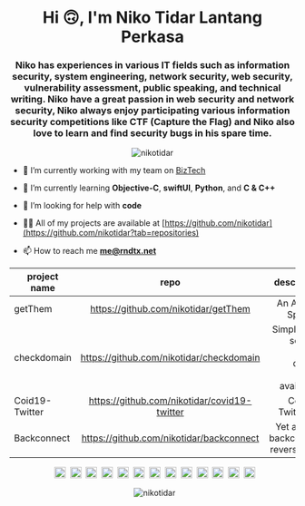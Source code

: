 <h1 align="center">Hi 🙃, I'm Niko Tidar Lantang Perkasa</h1>
<h3 align="center">Niko has experiences in various IT fields such as information security, system engineering, network security, web security, vulnerability assessment, public speaking, and technical writing. Niko have a great passion in web security and network security, Niko always enjoy participating various information security competitions like CTF (Capture the Flag) and Niko also love to learn and find security bugs in his spare time. </h3>

<p align="center"><img src="https://komarev.com/ghpvc/?username=nikotidar" alt="nikotidar" /></p>


- 🔭 I’m currently working with my team on [BizTech](https://biztech.proxsisgroup.com)

- 🌱 I’m currently learning **Objective-C**, **swiftUI**, **Python**, and **C & C++**

- 🤔 I’m looking for help with **code**

- 👨‍💻 All of my projects are available at [https://github.com/nikotidar](https://github.com/nikotidar?tab=repositories)

- 📫 How to reach me **me@rndtx.net**

<p align="center">

| project name  | repo          | description  |
| ------------- |:-------------:| ------------:|
| getThem  | https://github.com/nikotidar/getThem  | An Android Spyware  |
| checkdomain  | https://github.com/nikotidar/checkdomain  | Simple bash script to check domain names availability  |
| Coid19-Twitter  | https://github.com/nikotidar/covid19-twitter  | Covid19 Twitter Bot  |
| Backconnect  | https://github.com/nikotidar/backconnect  | Yet another backconnect reverse shell  |
</p>

<p align="center">&nbsp; <img src="https://devicons.github.io/devicon/devicon.git/icons/bootstrap/bootstrap-plain.svg" alt="bootstrap" width="20" height="20"/>&nbsp; <img src="https://devicons.github.io/devicon/devicon.git/icons/cplusplus/cplusplus-original.svg" alt="cplusplus" width="20" height="20"/>&nbsp; <img src="https://devicons.github.io/devicon/devicon.git/icons/css3/css3-original-wordmark.svg" alt="css3" width="20" height="20"/>&nbsp; <img src="https://devicons.github.io/devicon/devicon.git/icons/csharp/csharp-original.svg" alt="csharp" width="20" height="20"/>&nbsp; <img src="https://devicons.github.io/devicon/devicon.git/icons/dot-net/dot-net-original-wordmark.svg" alt="dotnet" width="20" height="20"/>&nbsp; <img src="https://devicons.github.io/devicon/devicon.git/icons/html5/html5-original-wordmark.svg" alt="html5" width="20" height="20"/>&nbsp; <img src="https://devicons.github.io/devicon/devicon.git/icons/java/java-original-wordmark.svg" alt="java" width="20" height="20"/>&nbsp; <img src="https://devicons.github.io/devicon/devicon.git/icons/javascript/javascript-original.svg" alt="javascript" width="20" height="20"/>&nbsp; <img src="https://devicons.github.io/devicon/devicon.git/icons/typescript/typescript-original.svg" alt="typescript" width="20" height="20"/>&nbsp; <img src="https://devicons.github.io/devicon/devicon.git/icons/mysql/mysql-original-wordmark.svg" alt="mysql" width="20" height="20"/>&nbsp; <img src="https://devicons.github.io/devicon/devicon.git/icons/nodejs/nodejs-original-wordmark.svg" alt="nodejs" width="20" height="20"/>&nbsp; <img src="https://devicons.github.io/devicon/devicon.git/icons/swift/swift-original-wordmark.svg" alt="swift" width="20" height="20"/>&nbsp; <img src="https://devicons.github.io/devicon/devicon.git/icons/linux/linux-original.svg" alt="linux" width="20" height="20"/></p><p align="center">&nbsp; <img src="https://github-readme-stats.vercel.app/api?username=nikotidar&count_private=true&count_forked=true&show_icons=true&&theme=algolia" alt="nikotidar" /></p>
